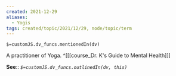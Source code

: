 ```yaml
---
created: 2021-12-29 
aliases:
  - Yogis
tags: created/topic/2021/12/29, node/topic/term
---
```

`$=customJS.dv_funcs.mentionedIn(dv)`

A practitioner of Yoga.
 ^[[[course_Dr. K's Guide to Mental Health]]]

**See**::
*`$=customJS.dv_funcs.outlinedIn(dv, this)`*